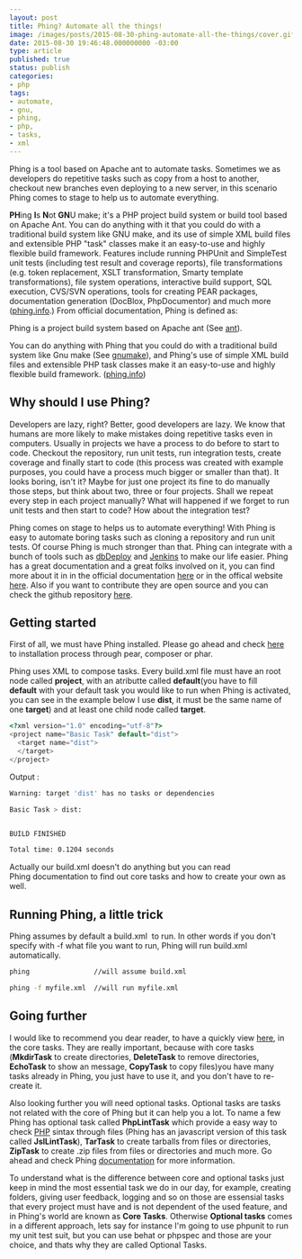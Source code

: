 ```yaml
---
layout: post
title: Phing? Automate all the things!
image: /images/posts/2015-08-30-phing-automate-all-the-things/cover.gif
date: 2015-08-30 19:46:48.000000000 -03:00
type: article
published: true
status: publish
categories:
- php
tags:
- automate,
- gnu,
- phing,
- php,
- tasks,
- xml
---
```


Phing is a tool based on Apache ant to automate tasks. Sometimes we as
developers do repetitive tasks such as copy from a host to another, checkout
new branches even deploying to a new server, in this scenario Phing comes to
stage to help us to automate everything.

**PH**ing **I**s **N**ot **GN**U make; it's a PHP project build system or build tool based on Apache Ant. You can do anything with it that you could do with a traditional build system like GNU make, and its use of simple XML build files and extensible PHP "task" classes make it an easy-to-use and highly flexible build framework. Features include running PHPUnit and SimpleTest unit tests (including test result and coverage reports), file transformations (e.g. token replacement, XSLT transformation, Smarty template transformations), file system operations, interactive build support, SQL execution, CVS/SVN operations, tools for creating PEAR packages, documentation generation (DocBlox, PhpDocumentor) and much more ([phing.info](https://www.phing.info/docs/guide/stable/pr01.html).)
From official documentation, Phing is defined as:

Phing is a project build system based on Apache ant (See [ant](https://www.phing.info/docs/guide/stable/app.bibliography.html#ant)).

You can do anything with Phing that you could do with a traditional build system
like Gnu make (See [gnumake](https://www.phing.info/docs/guide/stable/app.bibliography.html#gnumake)), and Phing's use of simple XML build files and extensible PHP task classes make it an easy-to-use and highly flexible build framework. ([phing.info](https://www.phing.info/docs/guide/stable/ch.introduction.html))

## Why should I use Phing?

Developers are lazy, right? Better, good developers are lazy. We know that humans are more likely to make mistakes doing repetitive tasks even in computers. Usually in projects we have a process to do before to start to code. Checkout the repository, run unit tests, run integration tests, create coverage and finally start to code (this process was created with example purposes, you could have a process much bigger or smaller than that). It looks boring, isn't it? Maybe for just one project its fine to do manually those steps, but think about two, three or four projects. Shall we repeat every step in each project manually? What will happened if we forget to run unit tests and then start to code? How about the integration test?

Phing comes on stage to helps us to automate everything! With Phing is easy to automate boring tasks such as cloning a repository and run unit tests. Of course Phing is much stronger than that. Phing can integrate with a bunch of tools such as <a href="http://dbdeploy.com/" target="_blank">dbDeploy</a> and <a href="https://jenkins-ci.org/" target="_blank">Jenkins</a> to make our life easier.
Phing has a great documentation and a great folks involved on it, you can find more about it in in the official documentation <a href="https://www.phing.info/docs/guide/stable/index.html" target="_blank">here</a> or in the offical website <a href="https://www.phing.info/" target="_blank">here</a>. Also if you want to contribute they are open source and you can check the github repository <a href="https://github.com/phingofficial/phing" target="_blank">here</a>.

## Getting started

First of all, we must have Phing installed. Please go ahead and
check [here](https://www.phing.info/trac/wiki/Users/Installation)
to installation process through pear, composer or phar.

Phing uses XML to compose tasks. Every build.xml file must have an root node
called **project**, with an atributte called **default**(you have to fill
**default** with your default task you would like to run when Phing is activated,
you can see in the example below I use **dist**, it must be the same name of
one **target**) and at least one child node called **target**.

```php
<?xml version="1.0" encoding="utf-8"?>
<project name="Basic Task" default="dist">
  <target name="dist">
  </target>
</project>
```

Output :

```bash
Warning: target 'dist' has no tasks or dependencies

Basic Task > dist:


BUILD FINISHED

Total time: 0.1204 seconds
```

Actually our build.xml doesn't do anything but you can read Phing documentation
to find out core tasks and how to create your own as well.

## Running Phing, a little trick

Phing assumes by default a build.xml  to run. In other words if you don't
specify with -f what file you want to run, Phing will run build.xml
automatically.

```bash
phing                //will assume build.xml

phing -f myfile.xml  //will run myfile.xml
```

## Going further

I would like to recommend you dear reader, to have a quickly view
<a href="https://www.phing.info/docs/guide/stable/app.coretasks.html" target="_blank">here</a>,
in the core tasks. They are really important, because with core tasks
(**MkdirTask** to create directories, **DeleteTask** to remove directories,
**EchoTask** to show an message, **CopyTask** to copy files)you have many tasks
already in Phing, you just have to use it, and you don't have to re-create it.

Also looking further you will need optional tasks. Optional tasks are tasks
not related with the core of Phing but it can help you a lot. To name a few Phing
has optional task called **PhpLintTask** which provide a easy way to check
<a href="http://php.net" target="_blank">PHP</a> sintax through files (Phing has
an javascript version of this task called **JslLintTask**), **TarTask** to create
tarballs from files or directories, **ZipTask** to create .zip files from files
or directories and much more. Go ahead and check Phing
<a href="https://www.phing.info/docs/guide/stable/index.html" target="_blank">documentation</a>
for more information.

To understand what is the difference between core and optional tasks just keep
in mind the most essential task we do in our day, for example, creating folders,
giving user feedback, logging and so on those are essensial tasks that every
project must have and is not dependent of the used feature, and in Phing's world
are known as **Core Tasks**. Otherwise **Optional tasks** comes in a different
approach, lets say for instance I'm going to use phpunit to run my unit test
suit, but you can use behat or phpspec and those are your choice, and thats why
they are called Optional Tasks.
